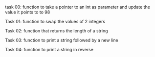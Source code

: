 task 00:
function to take a pointer to an int as parameter and update the value it points to to 98

Task 01:
function to swap the values of 2 integers

Task 02:
function that returns the length of a string

Task 03:
function to print a string followed by a new line

Task 04:
function to print a string in reverse
